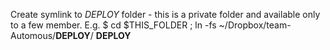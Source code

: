Create symlink to _DEPLOY_ folder - this is a private folder and available only to a few member.
E.g.
$ cd $THIS_FOLDER ; ln -fs ~/Dropbox/team-Automous/__DEPLOY__/ __DEPLOY__
